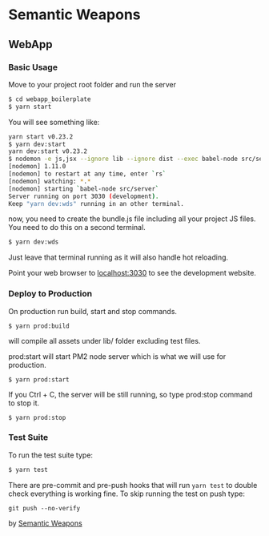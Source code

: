 # Semantic Weapons
## WebApp
### Basic Usage
Move to your project root folder and run the server
```bash
$ cd webapp_boilerplate
$ yarn start
```
You will see something like:
```bash
yarn start v0.23.2
$ yarn dev:start 
yarn dev:start v0.23.2
$ nodemon -e js,jsx --ignore lib --ignore dist --exec babel-node src/server 
[nodemon] 1.11.0
[nodemon] to restart at any time, enter `rs`
[nodemon] watching: *.*
[nodemon] starting `babel-node src/server`
Server running on port 3030 (development).
Keep "yarn dev:wds" running in an other terminal.
```
now, you need to create the bundle.js file including all your project JS files.
You need to do this on a second terminal.
```bash
$ yarn dev:wds
```
Just leave that terminal running as it will also handle hot reloading.

Point your web browser to [localhost:3030](http://localhost:3030) to see the development website.
### Deploy to Production
On production run build, start and stop commands.
```
$ yarn prod:build
```
will compile all assets under lib/ folder excluding test files.

prod:start will start PM2 node server which is what we will use for production.
```
$ yarn prod:start
```
If you Ctrl + C, the server will be still running, so type prod:stop command to stop it.
```
$ yarn prod:stop
```
### Test Suite
To run the test suite type:
```bash
$ yarn test
```
There are pre-commit and pre-push hooks that will run `yarn test` to double check everything is working fine.
To skip running the test on push type:
```
git push --no-verify
```

by [Semantic Weapons](https://www.semanticweapons.com)
